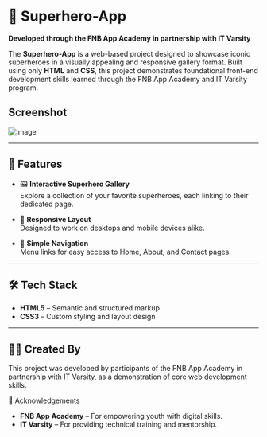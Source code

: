 # 🦸 Superhero-App

**Developed through the FNB App Academy in partnership with IT Varsity**

The **Superhero-App** is a web-based project designed to showcase iconic superheroes in a visually appealing and responsive gallery format. Built using only **HTML** and **CSS**, this project demonstrates foundational front-end development skills learned through the FNB App Academy and IT Varsity program.

## Screenshot
![image](https://github.com/user-attachments/assets/64ca6486-b65b-4585-bf88-9c2f63d5c7b9)

---

## 🌟 Features

- 🖼️ **Interactive Superhero Gallery**  
  Explore a collection of your favorite superheroes, each linking to their dedicated page.

- 📱 **Responsive Layout**  
  Designed to work on desktops and mobile devices alike.

- 🔗 **Simple Navigation**  
  Menu links for easy access to Home, About, and Contact pages.

---

## 🛠️ Tech Stack

- **HTML5** – Semantic and structured markup
- **CSS3** – Custom styling and layout design

---

## 👨‍🎓 Created By
This project was developed by participants of the FNB App Academy in partnership with IT Varsity, as a demonstration of core web development skills.

🙌 Acknowledgements

- **FNB App Academy** – For empowering youth with digital skills.
- **IT Varsity** – For providing technical training and mentorship.








